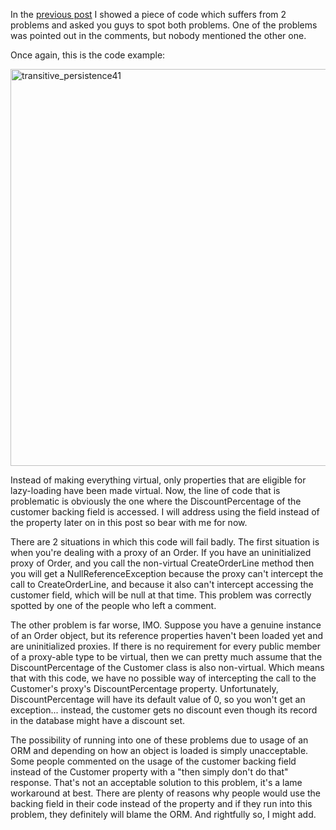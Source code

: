 In the <a href="/blog/2009/09/must-everything-be-virtual-with-nhibernate-part-ii/">previous post</a> I showed a piece of code which suffers from 2 problems and asked you guys to spot both problems.  One of the problems was pointed out in the comments, but nobody mentioned the other one.

Once again, this is the code example:

<a href="/blog/wp-content/uploads/2009/09/transitive_persistence411.png"><img src="/blog/wp-content/uploads/2009/09/transitive_persistence411.png" alt="transitive_persistence41" title="transitive_persistence41" width="798" height="635" class="aligncenter size-full wp-image-1687" /></a>

Instead of making everything virtual, only properties that are eligible for lazy-loading have been made virtual.  Now, the line of code that is problematic is obviously the one where the DiscountPercentage of the customer backing field is accessed.  I will address using the field instead of the property later on in this post so bear with me for now.

There are 2 situations in which this code will fail badly.  The first situation is when you're dealing with a proxy of an Order.  If you have an uninitialized proxy of Order, and you call the non-virtual CreateOrderLine method then you will get a NullReferenceException because the proxy can't intercept the call to CreateOrderLine, and because it also can't intercept accessing the customer field, which will be null at that time.   This problem was correctly spotted by one of the people who left a comment.

The other problem is far worse, IMO.  Suppose you have a genuine instance of an Order object, but its reference properties haven't been loaded yet and are uninitialized proxies.  If there is no requirement for every public member of a proxy-able type to be virtual, then we can pretty much assume that the DiscountPercentage of the Customer class is also non-virtual.  Which means that with this code, we have no possible way of intercepting the call to the Customer's proxy's DiscountPercentage property.  Unfortunately, DiscountPercentage will have its default value of 0, so you won't get an exception... instead, the customer gets no discount even though its record in the database might have a discount set.

The possibility of running into one of these problems due to usage of an ORM and depending on how an object is loaded is simply unacceptable.  Some people commented on the usage of the customer backing field instead of the Customer property with a "then simply don't do that" response.  That's not an acceptable solution to this problem, it's a lame workaround at best.  There are plenty of reasons why people would use the backing field in their code instead of the property and if they run into this problem, they definitely will blame the ORM.  And rightfully so, I might add.